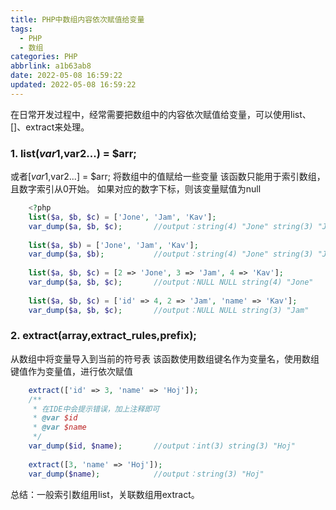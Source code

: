 ```yaml
---
title: PHP中数组内容依次赋值给变量
tags:
  - PHP
  - 数组
categories: PHP
abbrlink: a1b63ab8
date: 2022-05-08 16:59:22
updated: 2022-05-08 16:59:22
---
```


在日常开发过程中，经常需要把数组中的内容依次赋值给变量，可以使用list、[]、extract来处理。

### 1. list($var1,$var2...) = $arr;
   或者[$var1,$var2...] = $arr;
   将数组中的值赋给一些变量
   该函数只能用于索引数组，且数字索引从0开始。
   如果对应的数字下标，则该变量赋值为null

``` php
    <?php
    list($a, $b, $c) = ['Jone', 'Jam', 'Kav'];
    var_dump($a, $b, $c);       //output：string(4) "Jone" string(3) "Jam" string(3) "Kav"
    
    list($a, $b) = ['Jone', 'Jam', 'Kav'];
    var_dump($a, $b);           //output：string(4) "Jone" string(3) "Jam"
    
    list($a, $b, $c) = [2 => 'Jone', 3 => 'Jam', 4 => 'Kav'];
    var_dump($a, $b, $c);       //output：NULL NULL string(4) "Jone"
    
    list($a, $b, $c) = ['id' => 4, 2 => 'Jam', 'name' => 'Kav'];
    var_dump($a, $b, $c);       //output：NULL NULL string(3) "Jam"
``` 

### 2. extract(array,extract_rules,prefix);
   从数组中将变量导入到当前的符号表
   该函数使用数组键名作为变量名，使用数组键值作为变量值，进行依次赋值
``` php
    extract(['id' => 3, 'name' => 'Hoj']);
    /**
     * 在IDE中会提示错误，加上注释即可
     * @var $id
     * @var $name
     */
    var_dump($id, $name);       //output：int(3) string(3) "Hoj"
    
    extract([3, 'name' => 'Hoj']);
    var_dump($name);            //output：string(3) "Hoj"
``` 
总结：一般索引数组用list，关联数组用extract。